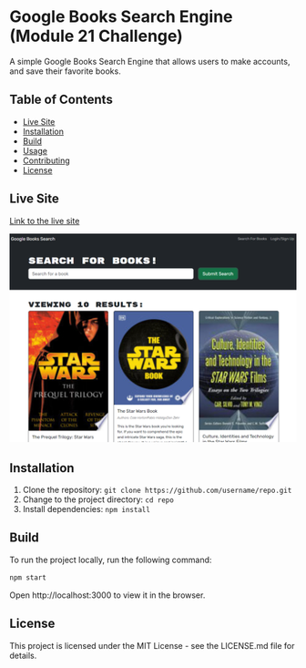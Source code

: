 # Google Books Search Engine (Module 21 Challenge)

A simple Google Books Search Engine that allows users to make accounts, and save their favorite books.

## Table of Contents

- [Live Site](#live-site)
- [Installation](#installation)
- [Build](#build)
- [Usage](#usage)
- [Contributing](#contributing)
- [License](#license)

## Live Site

[Link to the live site](https://pacific-gorge-64385-2ce02c842083.herokuapp.com/)

![Screenshot](assets/screenshot.png)

## Installation

1. Clone the repository: `git clone https://github.com/username/repo.git`
2. Change to the project directory: `cd repo`
3. Install dependencies: `npm install`

## Build

To run the project locally, run the following command:

```bash
npm start
```

Open http://localhost:3000 to view it in the browser.

## License

This project is licensed under the MIT License - see the LICENSE.md file for details.
